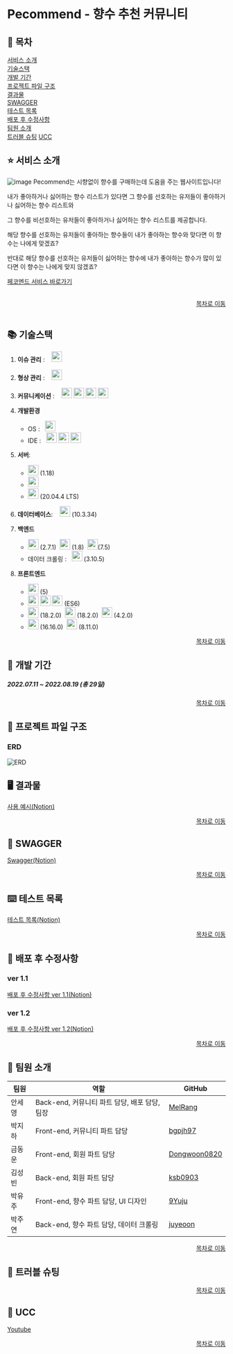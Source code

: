 # Pecommend - 향수 추천 커뮤니티


## :memo: 목차
[서비스 소개](#star-서비스-소개)  
[기술스택](#books-기술스택)  
[개발 기간](#calendar-개발-기간)  
[프로젝트 파일 구조](#file_folder-프로젝트-파일-구조)  
[결과물](#desktop_computer-결과물)  
[SWAGGER](#green_book-swagger)  
[테스트 목록](#keyboard-테스트-목록)  
[배포 후 수정사항](#wrench-배포-후-수정사항)  
[팀원 소개](#bust_in_silhouette-팀원-소개)  
[트러블 슈팅](#dizzy-트러블-슈팅) 
[UCC](#movie_camera-ucc)  


<!-- ----------------------------------------------------------------------------------------------------------- -->



## :star: 서비스 소개

![image](https://user-images.githubusercontent.com/62234293/194756941-cdff3505-324d-4bbf-9c0f-2476e5d09d4b.png)
Pecommend는 시향없이 향수를 구매하는데 도움을 주는 웹사이트입니다!

내가 좋아하거나 싫어하는 향수 리스트가 있다면 그 향수를 선호하는 유저들이 좋아하거나 싫어하는 향수 리스트와

그 향수를 비선호하는 유저들이 좋아하거나 싫어하는 향수 리스트를 제공합니다.

해당 향수를 선호하는 유저들이 좋아하는 향수들이 내가 좋아하는 향수와 맞다면 이 향수는 나에게 맞겠죠?

반대로 해당 향수를 선호하는 유저들이 싫어하는 향수에 내가 좋아하는 향수가 많이 있다면 이 향수는 나에게 맞지 않겠죠?

[페코멘드 서비스 바로가기](https://pecommend.com)

<br/>

<div align=right><a href="#memo-목차">목차로 이동</a></div>
<br/>

## :books: 기술스택

1. **이슈 관리** :&nbsp;&nbsp;&nbsp;&nbsp;<img src="https://img.shields.io/badge/Jira-0052CC?style=for-the-badge&logo=JiraSoftware&logoColor=white" height="24px">  

2. **형상 관리** :&nbsp;&nbsp;&nbsp;&nbsp;<img src="https://img.shields.io/badge/GitLab-FC6D26?style=for-the-badge&logo=GitLab&logoColor=white" height="24px">  

3. **커뮤니케이션** :&nbsp;&nbsp;&nbsp;&nbsp;<img src="https://img.shields.io/badge/Mattermost-0058CC?style=for-the-badge&logo=Mattermost&logoColor=white" height="24px"> <img src="https://img.shields.io/badge/Notion-000000?style=for-the-badge&logo=Notion&logoColor=white" height="24px"> <img src="https://img.shields.io/badge/Discord-5865F2?style=for-the-badge&logo=Discord&logoColor=white" height="24px"> <img src="https://img.shields.io/badge/Webex-00BCEB?style=for-the-badge&logoColor=white" height="24px">  

4. **개발환경**
    + OS :&nbsp;&nbsp;&nbsp;<img src="https://img.shields.io/badge/Windows 10-0078D6?style=for-the-badge&logo=Windows&logoColor=white" height="24px">
    + IDE :&nbsp;&nbsp;&nbsp;<img src="https://img.shields.io/badge/Intellij-000000?style=for-the-badge&logo=IntelliJIDEA&logoColor=white" height="24px"> <img src="https://img.shields.io/badge/Vscode-007ACC?style=for-the-badge&logo=VisualStudioCode&logoColor=white" height="24px"> <img src="https://img.shields.io/badge/Figma-F24E1E?style=for-the-badge&logo=Figma&logoColor=white" height="24px">  

5. **서버**:  
    + <img src="https://img.shields.io/badge/NGINX-009639?style=for-the-badge&logo=NGINX&logoColor=white" height="24px"> (1.18)
    + <img src="https://img.shields.io/badge/Amazon EC2-FF9900?style=for-the-badge&logo=AmazonEC2&logoColor=white" height="24px">
    + <img src="https://img.shields.io/badge/Ubuntu-E95420?style=for-the-badge&logo=Ubuntu&logoColor=white" height="24px"> (20.04.4 LTS) 

6. **데이터베이스**:&nbsp;&nbsp;&nbsp;&nbsp;<img src="https://img.shields.io/badge/mariaDB-003545?style=for-the-badge&logo=mariaDB&logoColor=white" height="24px"> (10.3.34)
    <br/>

7. **백엔드**  
    + <img src="https://img.shields.io/badge/spring boot-6DB33F?style=for-the-badge&logo=SpringBoot&logoColor=white" height="24px"> (2.7.1)&nbsp;&nbsp;<img src="https://img.shields.io/badge/java-007396?style=for-the-badge&logo=java&logoColor=white" height="24px"> (1.8)&nbsp;&nbsp;<img src="https://img.shields.io/badge/Gradle-02303A?style=for-the-badge&logo=Gradle&logoColor=white" height="24px">(7.5) 
    + 데이터 크롤링 :&nbsp;&nbsp;&nbsp;<img src="https://img.shields.io/badge/python-3776AB?style=for-the-badge&logo=python&logoColor=white" height="24px"> (3.10.5)


8. **프론트엔드**
    + <img src="https://img.shields.io/badge/bootstrap-7952B3?style=for-the-badge&logo=bootstrap&logoColor=white" height="24px"> (5)
    + <img src="https://img.shields.io/badge/html5-E34F26?style=for-the-badge&logo=html5&logoColor=white" height="24px"> <img src="https://img.shields.io/badge/css-1572B6?style=for-the-badge&logo=css3&logoColor=white" height="24px"> <img src="https://img.shields.io/badge/javascript-F7DF1E?style=for-the-badge&logo=javascript&logoColor=black" height="24px"> (ES6)
    + <img src="https://img.shields.io/badge/React-61DAFB?style=for-the-badge&logo=react&logoColor=black" height="24px"> (18.2.0)&nbsp;&nbsp;<img src="https://img.shields.io/badge/react bootstrap-61DAFB?style=for-the-badge&logoColor=black" height="24px"> (18.2.0)&nbsp;&nbsp;<img src="https://img.shields.io/badge/Redux-764ABC?style=for-the-badge&logo=Redux&logoColor=black" height="24px"> (4.2.0)
    + <img src="https://img.shields.io/badge/node.js-339933?style=for-the-badge&logo=Node.js&logoColor=white" height="24px"> (16.16.0)&nbsp;&nbsp;<img src="https://img.shields.io/badge/npm-CB3837?style=for-the-badge&logo=npm&logoColor=white" height="24px"> (8.11.0)

<div align=right><a href="#memo-목차">목차로 이동</a></div>

<!-- ----------------------------------------------------------------------------------------------------------- -->

## :calendar: 개발 기간
##### 2022.07.11 ~ 2022.08.19 (총 29일)



<div align=right><a href="#memo-목차">목차로 이동</a></div>
<!-- ----------------------------------------------------------------------------------------------------------- -->

## :file_folder: 프로젝트 파일 구조



### ERD
![ERD](https://user-images.githubusercontent.com/62234293/194756819-38c05f0a-cf55-4907-b198-6fa8423da400.png)


<!-- ----------------------------------------------------------------------------------------------------------- -->



## :desktop_computer: 결과물
[사용 예시(Notion)](https://www.notion.so/98ad2045e4424564954e5969f1823d66)

<div align=right><a href="#memo-목차">목차로 이동</a></div>

<!-- ----------------------------------------------------------------------------------------------------------- -->

## :green_book: SWAGGER
[Swagger(Notion)](https://bouncy-freedom-637.notion.site/Swagger-0803536ccdfa44a7b0b671831808a28e)

<div align=right><a href="#memo-목차">목차로 이동</a></div>

<!-- ----------------------------------------------------------------------------------------------------------- -->

## :keyboard: 테스트 목록
[테스트 목록(Notion)](https://bouncy-freedom-637.notion.site/Git-1499c9a824d14abeb8fff6619992947e)

<div align=right><a href="#memo-목차">목차로 이동</a></div>

<!-- ----------------------------------------------------------------------------------------------------------- -->


## :wrench: 배포 후 수정사항

### ver 1.1
[배포 후 수정사항 ver 1.1(Notion)](https://bouncy-freedom-637.notion.site/ver-1-1-8a6d6fd61657409faf7c276d2526b37e)

### ver 1.2
[배포 후 수정사항 ver 1.2(Notion)](https://bouncy-freedom-637.notion.site/ver-1-2-81a182628f2a4ac5bfd7d4fb46352c03)

<div align=right><a href="#memo-목차">목차로 이동</a></div>

<!-- ----------------------------------------------------------------------------------------------------------- -->


## :bust_in_silhouette: 팀원 소개

| 팀원   | 역할                              | GitHub                              |
| ------ | --------------------------------- | --------------------------------- |
| 안세영 | Back-end, 커뮤니티 파트 담당, 배포 담당, 팀장 | [MelRang](https://github.com/melrang)  |
| 박지하 | Front-end, 커뮤니티 파트 담당 | [bgpjh97](https://github.com/bgpjh) |
| 금동운 | Front-end, 회원 파트 담당 | [Dongwoon0820](https://github.com/Dongwoon0820) |
| 김성빈 | Back-end, 회원 파트 담당 | [ksb0903](https://github.com/ksb0903) |
| 박유주 | Front-end, 향수 파트 담당, UI 디자인 | [9Yuju](https://github.com/9Yuju)   |
| 박주연 | Back-end, 향수 파트 담당, 데이터 크롤링 | [juyeoon](https://github.com/juyeoon)  |


<div align=right><a href="#memo-목차">목차로 이동</a></div>

<!-- ----------------------------------------------------------------------------------------------------------- -->

## :dizzy: 트러블 슈팅


<div align=right><a href="#memo-목차">목차로 이동</a></div>

<!-- ----------------------------------------------------------------------------------------------------------- -->


## :movie_camera: UCC

[Youtube](https://youtu.be/YY50tJs5ocI)


<div align=right><a href="#memo-목차">목차로 이동</a></div>
